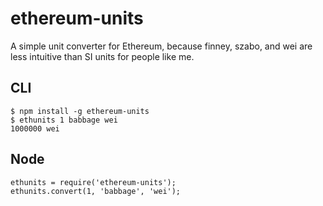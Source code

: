 # ethereum-units
A simple unit converter for Ethereum, because finney, szabo, and wei are less intuitive than SI units for people like me.

## CLI
```
$ npm install -g ethereum-units
$ ethunits 1 babbage wei
1000000 wei
```

## Node
```node
ethunits = require('ethereum-units');
ethunits.convert(1, 'babbage', 'wei');
```
